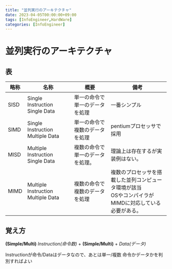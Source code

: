 ```yaml
---
title: "並列実行のアーキテクチャ"
date: 2023-04-05T00:00:00+09:00
tags: [InfoEngineer,HardWare]
categories: [InfoEngineer]
---
```

# 並列実行のアーキテクチャ

## 表
| 略称   | 名称                                 | 概要               | 備考                                                        |
|------|------------------------------------|------------------|-----------------------------------------------------------|
| SISD | Single Instruction Single Data     | 単一の命令で単一のデータを処理  | 一番シンプル                                                    |
| SIMD | Single Instruction Multiple Data   | 単一の命令で複数のデータを処理  | pentiumプロセッサで採用                                           |
| MISD | Multiple Instruction Single Data   | 複数の命令で単一のデータを処理。 | 理論上は存在するが実装例はない。                                          |
| MIMD | Multiple Instruction Multiple Data | 複数の命令で複数のデータを処理  | 複数のプロセッサを搭載した並列コンピュータ環境が該当<br/>OSやコンパイラがMIMDに対応している必要がある。 |

## 覚え方

**(Simple/Multi)** _Instruction(命令数)_ + **(Simple/Multi)** + _Data(データ)_

Instructionが命令/Dataはデータなので、あとは単一/複数 命令かデータかを判別すればよい



